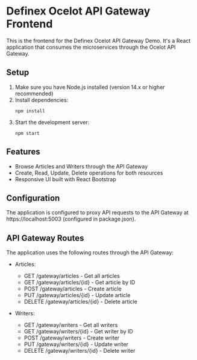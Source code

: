 # Definex Ocelot API Gateway Frontend

This is the frontend for the Definex Ocelot API Gateway Demo. It's a React application that consumes the microservices through the Ocelot API Gateway.

## Setup

1. Make sure you have Node.js installed (version 14.x or higher recommended)
2. Install dependencies:
   ```
   npm install
   ```
3. Start the development server:
   ```
   npm start
   ```

## Features

- Browse Articles and Writers through the API Gateway
- Create, Read, Update, Delete operations for both resources
- Responsive UI built with React Bootstrap

## Configuration

The application is configured to proxy API requests to the API Gateway at https://localhost:5003 (configured in package.json).

## API Gateway Routes

The application uses the following routes through the API Gateway:

- Articles:
  - GET /gateway/articles - Get all articles
  - GET /gateway/articles/{id} - Get article by ID
  - POST /gateway/articles - Create article
  - PUT /gateway/articles/{id} - Update article
  - DELETE /gateway/articles/{id} - Delete article

- Writers:
  - GET /gateway/writers - Get all writers
  - GET /gateway/writers/{id} - Get writer by ID
  - POST /gateway/writers - Create writer
  - PUT /gateway/writers/{id} - Update writer
  - DELETE /gateway/writers/{id} - Delete writer 